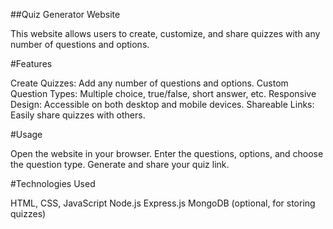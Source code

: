 ##Quiz Generator Website


This website allows users to create, customize, and share quizzes with any number of questions and options.

#Features

Create Quizzes: Add any number of questions and options.
Custom Question Types: Multiple choice, true/false, short answer, etc.
Responsive Design: Accessible on both desktop and mobile devices.
Shareable Links: Easily share quizzes with others.

#Usage

Open the website in your browser.
Enter the questions, options, and choose the question type.
Generate and share your quiz link.

#Technologies Used

HTML, CSS, JavaScript
Node.js
Express.js
MongoDB (optional, for storing quizzes)
